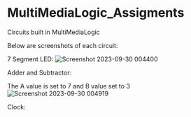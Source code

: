 # MultiMediaLogic_Assigments
Circuits built in MultiMediaLogic 

Below are screenshots of each circuit:

7 Segment LED:
![Screenshot 2023-09-30 004400](https://github.com/ChrisJoZi/MultiMediaLogic_Assigments/assets/144559295/ddac85a1-cd1c-45cf-81b8-74906fe42006)

Adder and Subtractor:

The A value is set to 7 and B value set to 3
![Screenshot 2023-09-30 004919](https://github.com/ChrisJoZi/MultiMediaLogic_Assigments/assets/144559295/7e0b670b-ca9b-4ddb-b56a-25ae99d54cc8)

Clock:
